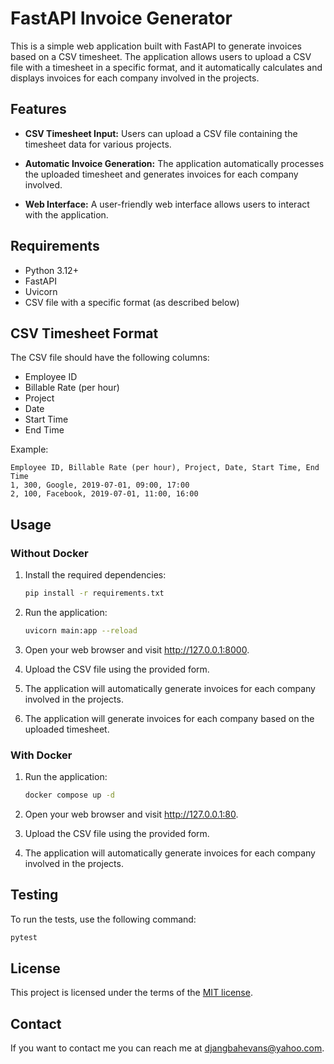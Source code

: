 # FastAPI Invoice Generator

This is a simple web application built with FastAPI to generate invoices based on a CSV timesheet. The application allows users to upload a CSV file with a timesheet in a specific format, and it automatically calculates and displays invoices for each company involved in the projects.

## Features

- **CSV Timesheet Input:** Users can upload a CSV file containing the timesheet data for various projects.

- **Automatic Invoice Generation:** The application automatically processes the uploaded timesheet and generates invoices for each company involved.

- **Web Interface:** A user-friendly web interface allows users to interact with the application.

## Requirements

- Python 3.12+
- FastAPI
- Uvicorn
- CSV file with a specific format (as described below)

## CSV Timesheet Format

The CSV file should have the following columns:

- Employee ID
- Billable Rate (per hour)
- Project
- Date
- Start Time
- End Time

Example:

```csv
Employee ID, Billable Rate (per hour), Project, Date, Start Time, End Time
1, 300, Google, 2019-07-01, 09:00, 17:00
2, 100, Facebook, 2019-07-01, 11:00, 16:00
```

## Usage

### Without Docker

1. Install the required dependencies:

    ```bash
    pip install -r requirements.txt
    ```

2. Run the application:

    ```bash
    uvicorn main:app --reload
    ```

3. Open your web browser and visit <http://127.0.0.1:8000>.

4. Upload the CSV file using the provided form.

5. The application will automatically generate invoices for each company involved in the projects.

6. The application will generate invoices for each company based on the uploaded timesheet.

### With Docker

1. Run the application:

    ```bash
    docker compose up -d
    ```

2. Open your web browser and visit <http://127.0.0.1:80>.

3. Upload the CSV file using the provided form.

4. The application will automatically generate invoices for each company involved in the projects.

## Testing

To run the tests, use the following command:

```bash
pytest
```

## License

This project is licensed under the terms of the [MIT license](/LICENSE).

## Contact

If you want to contact me you can reach me at <a href="mailto:djangbahevans@yahoo.com">djangbahevans@yahoo.com</a>.

